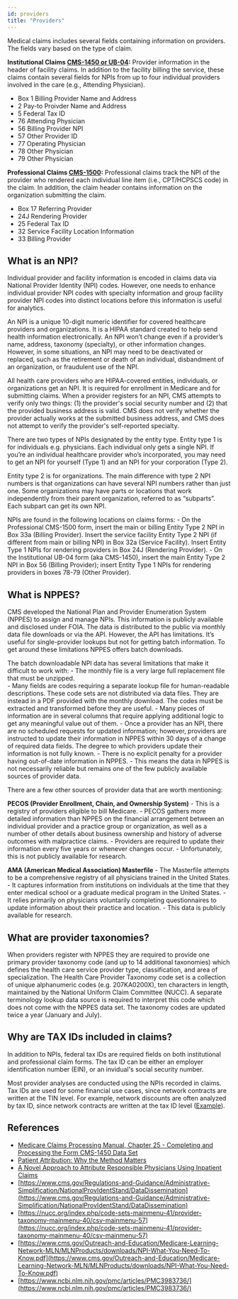 ```yaml
---
id: providers
title: "Providers"
---
```


Medical claims includes several fields containing information on providers. The fields vary based on the type of claim.

**Institutional Claims [CMS-1450 or UB-04](https://www.cdc.gov/wtc/pdfs/policies/ub-40-P.pdf):**
Provider information in the header of facility claims. In addition to the facility billing the service, these claims contain several fields for NPIs from up to four individual providers involved in the care (e.g., Attending Physician).
- Box 1 Billing Provider Name and Address
- 2 Pay-to Proivder Name and Address
- 5  Federal Tax ID
- 76 Attending Physician
- 56 Billing Provider NPI
- 57 Other Provider ID
- 77 Operating Physician
- 78 Other Physician
- 79 Other Physician

**Professional Claims [CMS-1500](https://www.cms.gov/medicare/cms-forms/cms-forms/downloads/cms1500.pdf):** 
Professional claims track the NPI of the provider who rendered each individual line item (i.e., CPT/HCPSCS code) in the claim. In addition, the claim header contains information on the organization submitting the claim. 
- Box 17  Referring Provider
- 24J Rendering Provider
- 25 Federal Tax ID
- 32 Service Facility Location Information
- 33 Billing Provider

## What is an NPI?

Individual provider and facility information is encoded in claims data via National Provider Identity (NPI) codes.  However, one needs to enhance individual provider NPI codes with specialty information and group facility provider NPI codes into distinct locations before this information is useful for analytics.

An NPI is a unique 10-digit numeric identifier for covered healthcare providers and organizations.  It is a HIPAA standard created to help send health information electronically.  An NPI won’t change even if a provider’s name, address, taxonomy (specialty), or other information changes. However, in some situations, an NPI may need to be deactivated or replaced, such as the retirement or death of an individual, disbandment of an organization, or fraudulent use of the NPI.

All health care providers who are HIPAA-covered entities, individuals, or organizations get an NPI.  It is required for enrollment in Medicare and for submitting claims.  When a provider registers for an NPI, CMS attempts to verify only two things: (1) the provider's social security number and (2) that the provided business address is valid.  CMS does not verify whether the provider actually works at the submitted business address, and CMS does not attempt to verify the provider's self-reported specialty.

There are two types of NPIs designated by the entity type.  Entity type 1 is for individuals e.g. physicians.  Each individual only gets a single NPI.  If you’re an individual healthcare provider who’s incorporated, you may need to get an NPI for yourself (Type 1) and an NPI for your corporation (Type 2).

Entity type 2 is for organizations.  The main difference with type 2 NPI numbers is that organizations can have several NPI numbers rather than just one.  Some organizations may have parts or locations that work independently from their parent organization, referred to as “subparts”. Each subpart can get its own NPI.

NPIs are found in the following locations on claims forms:
    - On the Professional CMS-1500 form, insert the main or billing Entity Type 2 NPI in Box 33a (Billing Provider). Insert the service facility Entity Type 2 NPI (if different from main or billing NPI) in Box 32a (Service Facility). Insert Entity Type 1 NPIs for rendering providers in Box 24J (Rendering Provider).
    - On the Institutional UB-04 form (aka CMS-1450), insert the main Entity Type 2 NPI in Box 56 (Billing Provider); insert Entity Type 1 NPIs for rendering providers in boxes 78-79 (Other Provider).

## What is NPPES?

CMS developed the National Plan and Provider Enumeration System (NPPES) to assign and manage NPIs.  This information is publicly available and disclosed under FOIA.  The data is distributed to the public via monthly data file downloads or via the API.  However, the API has limitations. It’s useful for single-provider lookups but not for getting batch information.  To get around these limitations NPPES offers batch downloads.

The batch downloadable NPI data has several limitations that make it difficult to work with: 
    - The monthly file is a very large full replacement file that must be unzipped.  
    - Many fields are codes requiring a separate lookup file for human-readable descriptions. These code sets are not distributed via data files. They are instead in a PDF provided with the monthly download. The codes must be extracted and transformed before they are useful.
    - Many pieces of information are in several columns that require applying additional logic to get any meaningful value out of them.
    - Once a provider has an NPI, there are no scheduled requests for updated information; however, providers are instructed to update their information in NPPES within 30 days of a change of required data fields. The degree to which providers update their information is not fully known.
    - There is no explicit penalty for a provider having out-of-date information in NPPES.
    - This means the data in NPPES is not necessarily reliable but remains one of the few publicly available sources of provider data.

There are a few other sources of provider data that are worth mentioning:

**PECOS (Provider Enrollment, Chain, and Ownership System)**
    - This is a registry of providers eligible to bill Medicare.
    - PECOS gathers more detailed information than NPPES on the financial arrangement between an individual provider and a practice group or organization, as well as a number of other details about business ownership and history of adverse outcomes with malpractice claims.
    - Providers are required to update their information every five years or whenever changes occur.
    - Unfortunately, this is not publicly available for research.

**AMA (American Medical Association) Masterfile**
    - The Masterfile attempts to be a comprehensive registry of all physicians trained in the United States.
    - It captures information from institutions on individuals at the time that they enter medical school or a graduate medical program in the United States.
    - It relies primarily on physicians voluntarily completing questionnaires to update information about their practice and location.
    - This data is publicly available for research.

## What are provider taxonomies?

When providers register with NPPES they are required to provide one primary provider taxonomy code (and up to 14 additional taxonomies) which defines the health care service provider type, classification, and area of specialization.  The Health Care Provider Taxonomy code set is a collection of unique alphanumeric codes (e.g. 207KA0200X), ten characters in length, maintained by the National Uniform Claim Committee (NUCC).  A separate terminology lookup data source is required to interpret this code which does not come with the NPPES data set.  The taxonomy codes are updated twice a year (January and July).

## Why are TAX IDs included in claims?

In addition to NPIs, federal tax IDs are required fields on both institutional and professional claim forms. The tax ID can be either an employer identification number (EIN), or an invidual's social security number.

Most provider analyses are conducted using the NPIs recorded in claims. Tax IDs are used for some financial use cases, since network contracts are written at the TIN level. For example, network discounts are often analyzed by tax ID, since network contracts are written at the tax ID level ([Example](https://us.milliman.com/-/media/milliman/importedfiles/uploadedfiles/insight/healthreform/pdfs/determining-discounts.ashx)).

## References
- [Medicare Claims Processing Manual, Chapter 25 - Completing and Processing the Form CMS-1450 Data Set](https://www.cms.gov/regulations-and-guidance/guidance/manuals/downloads/clm104c25.pdf)
- [Patient Attribution: Why the Method Matters](https://www.ncbi.nlm.nih.gov/pmc/articles/PMC6549236/)
- [A Novel Approach to Attribute Responsible Physicians Using Inpatient Claims](https://www.ajmc.com/view/a-novel-approach-to-attribute-responsible-physicians-using-inpatient-claims)
- [https://www.cms.gov/Regulations-and-Guidance/Administrative-Simplification/NationalProvIdentStand/DataDissemination](https://www.cms.gov/Regulations-and-Guidance/Administrative-Simplification/NationalProvIdentStand/DataDissemination)
- [https://nucc.org/index.php/code-sets-mainmenu-41/provider-taxonomy-mainmenu-40/csv-mainmenu-57](https://nucc.org/index.php/code-sets-mainmenu-41/provider-taxonomy-mainmenu-40/csv-mainmenu-57)
- [https://www.cms.gov/Outreach-and-Education/Medicare-Learning-Network-MLN/MLNProducts/downloads/NPI-What-You-Need-To-Know.pdf](https://www.cms.gov/Outreach-and-Education/Medicare-Learning-Network-MLN/MLNProducts/downloads/NPI-What-You-Need-To-Know.pdf)
- [https://www.ncbi.nlm.nih.gov/pmc/articles/PMC3983736/](https://www.ncbi.nlm.nih.gov/pmc/articles/PMC3983736/)
